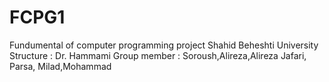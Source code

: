 # FCPG1
Fundumental of computer programming project Shahid Beheshti University
Structure : Dr. Hammami
Group member : Soroush,Alireza,Alireza Jafari, Parsa, Milad,Mohammad

